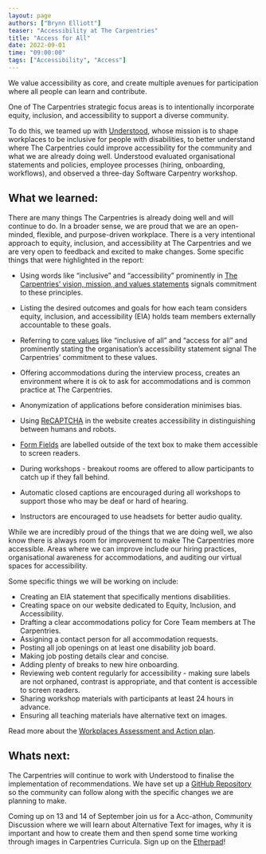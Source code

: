 ```yaml
---
layout: page
authors: ["Brynn Elliott"]
teaser: "Accessibility at The Carpentries"
title: "Access for All"
date: 2022-09-01
time: "09:00:00"
tags: ["Accessibility", "Access"]
---
```


We value accessibility as core, and create multiple avenues for participation where all people can learn and contribute.

One of The Carpentries strategic focus areas is to intentionally incorporate equity, inclusion, and accessibility to support a diverse community.  

To do this, we teamed up with [Understood](https://www.understood.org/workplace), whose mission is to shape workplaces to be inclusive for people with disabilities, to better understand where The Carpentries could improve accessibility for the community and what we are already doing well. Understood evaluated organisational statements and policies, employee processes (hiring, onboarding, workflows), and observed a three-day Software Carpentry workshop.

## What we learned:
There are many things The Carpentries is already doing well and will continue to do. In a broader sense, we are proud that we are an open-minded, flexible, and purpose-driven workplace. There is a very intentional approach to equity, inclusion, and accessibility at The Carpentries and we are very open to feedback and excited to make changes. Some specific things that were highlighted in the report:

- Using words like “inclusive” and “accessibility” prominently in [The Carpentries’ vision, mission, and values statements](https://carpentries.org/about/) signals commitment to these principles.

- Listing the desired outcomes and goals for how each team considers equity, inclusion, and accessibility (EIA) holds team members externally accountable to these goals.

- Referring to [core values](https://carpentries.org/values/) like “inclusive of all” and “access for all” and prominently stating the organisation’s accessibility statement signal The Carpentries’ commitment to these values.

- Offering accommodations during the interview process, creates an environment where it is ok to ask for accommodations and is common practice at The Carpentries.

- Anonymization of applications before consideration minimises bias.

- Using [ReCAPTCHA](https://amy.carpentries.org/forms/request_training/) in the website creates accessibility in distinguishing between humans and robots.

- [Form Fields](https://amy.carpentries.org/forms/request_training/) are labelled outside of the text box to make them accessible to screen readers.

- During workshops - breakout rooms are offered to allow participants to catch up if they fall behind.

- Automatic closed captions are encouraged during all workshops to support those who may be deaf or hard of hearing.

- Instructors are encouraged to use headsets for better audio quality.

While we are incredibly proud of the things that we are doing well, we also know there is always room for improvement to make The Carpentries more accessible. Areas where we can improve include our hiring practices, organisational awareness for accommodations, and auditing our virtual spaces for accessibility.

Some specific things we will be working on include:
- Creating an EIA statement that specifically mentions disabilities.
- Creating space on our website dedicated to Equity, Inclusion, and Accessibility.
- Drafting a clear accommodations policy for Core Team members at The Carpentries.
- Assigning a contact person for all accommodation requests.
- Posting all job openings on at least one disability job board.
- Making job posting details clear and concise.
- Adding plenty of breaks to new hire onboarding.
- Reviewing web content regularly for accessibility - making sure labels are not orphaned, contrast is appropriate, and that content is accessible to screen readers.
- Sharing workshop materials with participants at least 24 hours in advance.
- Ensuring all teaching materials have alternative text on images.

Read more about the [Workplaces Assessment and Action plan](https://drive.google.com/file/d/1h-2bpV1sL59mMr6nLB2tYxCYrI598cb-/view).

## Whats next:
The Carpentries will continue to work with Understood to finalise the implementation of recommendations. We have set up a [GitHub Repository](https://github.com/carpentries/understood-recommendations) so the community can follow along with the specific changes we are planning to make.

Coming up on 13 and 14 of September join us for a Acc-athon, Community Discussion where we will learn about Alternative Text for images, why it is important and how to create them and then spend some time working through images in Carpentries Curricula. Sign up on the [Etherpad](https://pad.carpentries.org/community-discussions)!
